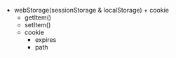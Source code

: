 * webStorage(sessionStorage & localStorage) + cookie
	* getItem()
	* setItem()
	* cookie
		* expires
		* path